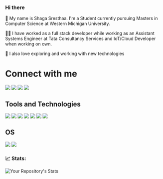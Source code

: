 ### Hi there 

🧍 My name is Shaga Sresthaa. I'm a Student currently pursuing Masters in Computer Science at Western Michigan University.

👨‍💻 I have worked as a full stack developer while working as an Assistant Systems Engineer at Tata Consultancy Services and IoT/Cloud Developer when working on own.

🔭 I also love exploring and working with new technologies 

# Connect with me 

<a href="mailto:shagasresthaa@gmail.com"><img src="https://img.shields.io/badge/Gmail-D14836?style=for-the-badge&logo=gmail&logoColor=white"></a> 
<a href="https://www.linkedin.com/in/shaga-sresthaa-a5329b154/"><img src="https://img.shields.io/badge/LinkedIn-0077B5?style=for-the-badge&logo=linkedin&logoColor=white"></a> 
<a href="https://www.sresthaa.com"><img src="https://img.shields.io/badge/RSS-FFA500?style=for-the-badge&logo=rss&logoColor=white"></img></a>
<a href="https://twitter.com/ShagaSresthaa"><img src="https://img.shields.io/badge/Twitter-1DA1F2?style=for-the-badge&logo=twitter&logoColor=white"></img></a>

## Tools and Technologies

<a><img src="https://img.shields.io/badge/C-00599C?style=for-the-badge&logo=c&logoColor=white"></img></a>
<a><img src="https://img.shields.io/badge/Python-14354C?style=for-the-badge&logo=python&logoColor=white"></img></a>
<a><img src="https://img.shields.io/badge/Shell_Script-121011?style=for-the-badge&logo=gnu-bash&logoColor=white"></img></a>
<a><img src="https://img.shields.io/badge/Django-092E20?style=for-the-badge&logo=django&logoColor=white"></img></a>
<a><img src="https://img.shields.io/badge/Flask-000000?style=for-the-badge&logo=flask&logoColor=white"></img></a>
<a><img src="https://img.shields.io/badge/PostgreSQL-316192?style=for-the-badge&logo=postgresql&logoColor=white"></img></a>
<a><img src="https://img.shields.io/badge/Amazon_AWS-232F3E?style=for-the-badge&logo=amazon-aws&logoColor=white"></img></a>

## OS
<a><img src="https://img.shields.io/badge/Arch_Linux-1793D1?style=for-the-badge&logo=arch-linux&logoColor=white"></img></a>
<a><img src="https://img.shields.io/badge/Windows-0078D6?style=for-the-badge&logo=windows&logoColor=white"></img></a>

### 📈 Stats:

![Your Repository's Stats](https://github-readme-stats.vercel.app/api/top-langs/?username=Shagasresthaa&langs_count=9&theme=github_dark) 
<!--&nbsp; &nbsp; &nbsp; &nbsp; &nbsp; &nbsp; &nbsp; &nbsp;
![Your Repository’s Stats](https://github-readme-stats.vercel.app/api?username=Shagasresthaa&show_icons=true)-->

